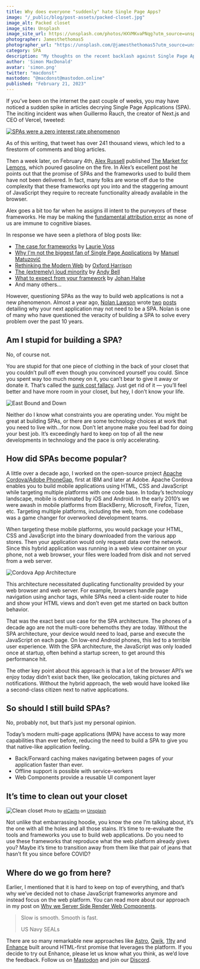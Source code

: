 ```yaml
---
title: Why does everyone "suddenly" hate Single Page Apps?
image: "/_public/blog/post-assets/packed-closet.jpg"
image_alt: Packed closet
image_site: Unsplash
image_site_url: https://unsplash.com/photos/HXVMKvaPNqg?utm_source=unsplash&utm_medium=referral&utm_content=creditCopyText
photographer: Jamesthethomas5
photographer_url: "https://unsplash.com/@jamesthethomas5?utm_source=unsplash&utm_medium=referral&utm_content=creditCopyText"
category: SPA
description: "My thoughts on the recent backlash against Single Page Applications"
author: 'Simon MacDonald'
avatar: 'simon.png'
twitter: "macdonst"
mastodon: "@macdonst@mastodon.online"
published: "February 21, 2023"
---
```


If you’ve been on the internet the past couple of weeks, you may have noticed a sudden spike in articles decrying Single Page Applications (SPA). The inciting incident was when Guillermo Rauch, the creator of Next.js and CEO of Vercel, tweeted:

[![SPAs were a zero interest rate phenomenon](/_public/blog/post-assets/spa-zero-interest-rate.png)
](https://twitter.com/rauchg/status/1619492334961569792?s=20)

As of this writing, that tweet has over 241 thousand views, which led to a firestorm of comments and blog articles.

Then a week later, on February 4th, [Alex Russell](https://mastodon.online/@slightlyoff@toot.cafe) published [The Market for Lemons](https://infrequently.org/2023/02/the-market-for-lemons/), which poured gasoline on the fire. In Alex’s excellent post he points out that the promise of SPAs and the frameworks used to build them have not been delivered. In fact, many folks are worse off due to the complexity that these frameworks opt you into and the staggering amount of JavaScript they require to recreate functionality already available in the browser.

Alex goes a bit too far when he assigns ill intent to the purveyors of these frameworks. He may be making the [fundamental attribution error](https://en.wikipedia.org/wiki/Fundamental_attribution_error) as none of us are immune to cognitive biases.

In response we have seen a plethora of blog posts like:

* [The case for frameworks](https://seldo.com/posts/the_case_for_frameworks) by [Laurie Voss](https://alpaca.gold/@seldo)
* [Why I'm not the biggest fan of Single Page Applications](https://www.matuzo.at/blog/2023/single-page-applications-criticism/) by [Manuel Matuzović](https://front-end.social/@matuzo)
* [Rethinking the Modern Web](https://dev.to/oxharris/rethinking-the-modern-web-5cn1) by [Oxford Harrison](https://dev.to/oxharris)
* [The (extremely) loud minority](https://andy-bell.co.uk/the-extremely-loud-minority/) by [Andy Bell](https://bell.bz/@andy)
* [What to expect from your framework](https://johan.hal.se/wrote/2023/02/17/what-to-expect-from-your-framework/) by [Johan Halse](https://ruby.social/@hejsna)
* And many others…

However, questioning SPAs as the way to build web applications is not a new phenomenon. Almost a year ago, [Nolan Lawson](https://toot.cafe/@nolan) wrote [two](https://nolanlawson.com/2022/05/21/the-balance-has-shifted-away-from-spas/) [posts](https://nolanlawson.com/2022/05/25/more-thoughts-on-spas/) detailing why your next application may not need to be a SPA. Nolan is one of many who have questioned the veracity of building a SPA to solve every problem over the past 10 years.

## Am I stupid for building a SPA?

No, of course not.

You are stupid for that one piece of clothing in the back of your closet that you couldn’t pull off even though you convinced yourself you could. Since you spent way too much money on it, you can’t bear to give it away or donate it. That’s called the [sunk cost fallacy](https://en.wikipedia.org/wiki/Sunk_cost#Fallacy_effect). Just get rid of it — you’ll feel better and have more room in your closet, but hey, I don’t know your life.

![East Bound and Down](/_public/blog/post-assets/east-bound-and-down.webp)

Neither do I know what constraints you are operating under. You might be great at building SPAs, or there are some technology choices at work that you need to live with…for now. Don’t let anyone make you feel bad for doing your best job. It’s exceedingly hard to keep on top of all the new developments in technology and the pace is only accelerating.

## How did SPAs become popular?

A little over a decade ago, I worked on the open-source project [Apache Cordova/Adobe PhoneGap](https://cordova.apache.org/), first at IBM and later at Adobe. Apache Cordova enables you to build mobile applications using HTML, CSS and JavaScript while targeting multiple platforms with one code base. In today’s technology landscape, mobile is dominated by iOS and Android. In the early 2010’s we were awash in mobile platforms from BlackBerry, Microsoft, Firefox, Tizen, etc. Targeting multiple platforms, including the web, from one codebase was a game changer for overworked development teams.

When targeting these mobile platforms, you would package your HTML, CSS and JavaScript into the binary downloaded from the various app stores. Then your application would only request data over the network. Since this hybrid application was running in a web view container on your phone, not a web browser, your files were loaded from disk and not served from a web server.

![Cordova App Architecture](/_public/blog/post-assets/cordovaapparchitecture.png)

This architecture necessitated duplicating functionality provided by your web browser and web server. For example, browsers handle page navigation using anchor tags, while SPAs need a client-side router to hide and show your HTML views and don’t even get me started on back button behavior.

That was the exact best use case for the SPA architecture. The phones of a decade ago are not the multi-core behemoths they are today. Without the SPA architecture, your device would need to load, parse and execute the JavaScript on each page. On low-end Android phones, this led to a terrible user experience. With the SPA architecture, the JavaScript was only loaded once at startup, often behind a startup screen, to get around this performance hit.

The other key point about this approach is that a lot of the browser API’s we enjoy today didn’t exist back then, like geolocation, taking pictures and notifications. Without the hybrid approach, the web would have looked like a second-class citizen next to native applications.

## So should I still build SPAs?

No, probably not, but that’s just my personal opinion.

Today’s modern multi-page applications (MPA) have access to way more capabilities than ever before, reducing the need to build a SPA to give you that native-like application feeling.

* Back/Forward caching makes navigating between pages of your application faster than ever.
* Offline support is possible with service-workers
* Web Components provide a reusable UI component layer

## It’s time to clean out your closet

![Clean closet](/_public/blog/post-assets/clean-closet.jpg)
<small>Photo by <a href="https://unsplash.com/@elcarito?utm_source=unsplash&utm_medium=referral&utm_content=creditCopyText">elCarito</a> on <a href="https://unsplash.com/photos/fouVDmGXoPI?utm_source=unsplash&utm_medium=referral&utm_content=creditCopyText">Unsplash</a></small>

Not unlike that embarrassing hoodie, you know the one I’m talking about, it’s the one with all the holes and all those stains. It’s time to re-evaluate the tools and frameworks you use to build web applications. Do you need to use these frameworks that reproduce what the web platform already gives you? Maybe it’s time to transition away from them like that pair of jeans that hasn’t fit you since before COVID?

## Where do we go from here?

Earlier, I mentioned that it is hard to keep on top of everything, and that’s why we’ve decided not to chase JavaScript frameworks anymore and instead focus on the web platform. You can read more about our approach in my post on [Why we Server Side Render Web Components](https://staging.begin.com/blog/posts/2023-02-10-why-we-ssr-web-components).

> Slow is smooth.
> Smooth is fast.
>
> US Navy SEALs

There are so many remarkable new approaches like [Astro](https://astro.build/), [Qwik](https://qwik.builder.io/docs/overview), [11ty](https://www.11ty.dev/) and [Enhance](https://enhance.dev/) built around HTML-first promise that leverages the platform. If you decide to try out Enhance, please let us know what you think, as we’d love the feedback. Follow us on [Mastodon](https://fosstodon.org/@enhance_dev) and join our [Discord](https://enhance.dev/discord).
